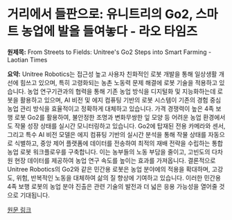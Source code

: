 # 거리에서 들판으로: 유니트리의 Go2, 스마트 농업에 발을 들여놓다 - 라오 타임즈

**원제목:** From Streets to Fields: Unitree's Go2 Steps into Smart Farming - Laotian Times

**요약:** Unitree Robotics는 접근성 높고 사용자 친화적인 로봇 개발을 통해 일상생활 개선에 힘쓰고 있으며, 특히 고령화되는 농촌 노동력 문제 해결에 로봇 기술을 적용하고 있습니다.  농업 연구기관과의 협력을 통해 기존 농업 방식을 디지털화 및 지능화하는데 로봇을 활용하고 있으며, AI 비전 및 에지 컴퓨팅 기반의 로봇 시스템이 기존의 경험 중심 농업 관리 방식을 효율적이고 정확하게 대체하고 있습니다.  가격 경쟁력이 높은 4족 보행 로봇 Go2를 활용하여, 불안정한 조명과 변화무쌍한 잎 모양 등 어려운 농업 환경에서도 작물 성장 상태를 실시간 모니터링하고 있습니다.  Go2에 탑재된 전용 카메라와 센서, 그리고 특수 AI 비전 모델은 에지 컴퓨팅 기반의 실시간 분석을 통해 작물 상태를 자동으로 식별하고,  중앙 제어 플랫폼에 데이터를 전송하여 최적의 재배 전략을 수립하는 통합 농업 로봇 워크플로우를 구축합니다.  이는 농부들의 노동 부담을 줄이고, 고빈도의 다차원 현장 데이터를 제공하여 농업 연구 속도를 높이는 효과를 가져옵니다.  결론적으로 Unitree Robotics의 Go2와 같은 민간용 로봇은 농업 분야에의 적용을 확대하며, 고강도, 위험, 반복적인 노동을 대체하여 삶의 질 향상에 기여하고 있습니다.  이러한 민간용 4족 보행 로봇의 농업 분야 진출은 관련 기술의 발전과 더 넓은 응용 가능성을 열어줄 것으로 기대됩니다.

[원문 링크](https://laotiantimes.com/2025/07/24/from-streets-to-fields-unitrees-go2-steps-into-smart-farming/)
